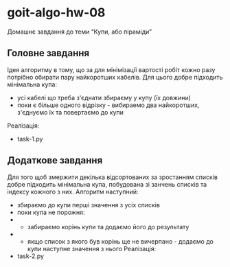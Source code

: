 # goit-algo-hw-08
Домашнє завдання до теми “Купи, або піраміди”

## Головне завдання
Ідея алгоритму в тому, що за для мінімізації вартості робіт кожно разу потрібно обирати пару найкоротших кабелів. Для цього добре підходить мінімальна купа:
* усі кабелі що треба з'єднати збираєму у купу (їх довжини)
* поки є більше одного відрізку - вибираемо два найкоротших, з'єднуємо їх та повертаємо до купи

Реалізація:
* task-1.py

## Додаткове завдання
Для того щоб змержити декілька відсортованих за зростанням списків добре підходить мінімальна купа, побудована зі занчень списків та індексу кожного з них. 
Алгоритм наступний:
* збираємо до купи перші значення з усіх списків
* поки купа не порожня:
* * забираємо корінь купи та додаємо його до результату
* * якщо список з якого був корінь ще не вичерпано - додаємо до купи наступне значення з нього
Реалізація:
* task-2.py

